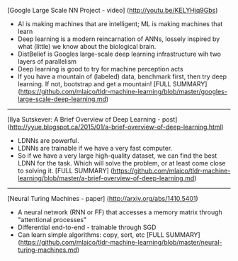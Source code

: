 [Google Large Scale NN Project - video] (http://youtu.be/KELYHjq9Gbs)
 - AI is making machines that are intelligent; ML is making machines that learn
 - Deep learning is a modern reincarnation of ANNs, lossely inspired by what (little) we know about the biological brain.
 - DistBelief is Googles large-scale deep learning infrastructure wih two layers of parallelism
 - Deep learning is good to try for machine perception acts
 - If you have a mountain of (labeled) data, benchmark first, then try deep learning.  If not, bootstrap and get a mountain!
   [FULL SUMMARY] (https://github.com/mlaico/tldr-machine-learning/blob/master/googles-large-scale-deep-learning.md)
 
 ***
 
[Ilya Sutskever: A Brief Overview of Deep Learning - post] (http://yyue.blogspot.ca/2015/01/a-brief-overview-of-deep-learning.html)
 - LDNNs are powerful.
 - LDNNs are trainable if we have a very fast computer.
 - So if we have a very large high-quality dataset, we can find the best LDNN for the task. Which will solve the problem, or at least come close to solving it.
    [FULL SUMMARY] (https://github.com/mlaico/tldr-machine-learning/blob/master/a-brief-overview-of-deep-learning.md)
 
 ***

[Neural Turing Machines - paper] (http://arxiv.org/abs/1410.5401)
 - A neural network (RNN or FF) that accesses a memory matrix through "attentional processes"
 - Differential end-to-end - trainable through SGD
 - Can learn simple algorithms: copy, sort, etc
   [FULL SUMMARY] (https://github.com/mlaico/tldr-machine-learning/blob/master/neural-turing-machines.md)